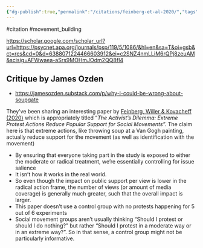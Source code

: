 ```yaml
---
{"dg-publish":true,"permalink":"/citations/feinberg-et-al-2020/","tags":["#citation","#movement_building"],"created":"2025-10-23T17:42:44.478+01:00","updated":"2025-10-23T18:06:08.780+01:00"}
---
```


#citation #movement_building 


https://scholar.google.com/scholar_url?url=https://psycnet.apa.org/journals/psp/119/5/1086/&hl=en&sa=T&oi=gsb&ct=res&cd=0&d=6388071224466603912&ei=c2SNZ4nmLLiM6rQPj8zeuAM&scisig=AFWwaea-aSrs9MOHmJOdm2QQ8fI4

## Critique by James Ozden
- https://jamesozden.substack.com/p/why-i-could-be-wrong-about-soupgate

They’ve been sharing an interesting paper by [Feinberg, Willer & Kovacheff (2020)](https://www.researchgate.net/profile/Matthew-Feinberg-2/publication/338562538_The_activist's_dilemma_Extreme_protest_actions_reduce_popular_support_for_social_movements/links/5ea5eff892851c1a90728bd5/The-activists-dilemma-Extreme-protest-actions-reduce-popular-support-for-social-movements.pdf) which is appropriately titled “*The Activist’s Dilemma: Extreme Protest Actions Reduce Popular Support for Social Movements”.* The claim here is that extreme actions, like throwing soup at a Van Gogh painting, actually reduce support for the movement (as well as identification with the movement)
- By ensuring that everyone taking part in the study is exposed to either the moderate or radical treatment, we’re essentially controlling for issue salience
- It isn’t how it works in the real world.
- So even though the impact on public support per view is lower in the radical action frame, the number of views (or amount of media coverage) is generally much greater, such that the overall impact is larger.
- This paper doesn’t use a control group with no protests happening for 5 out of 6 experiments
- Social movement groups aren’t usually thinking “Should I protest or should I do nothing?” but rather “Should I protest in a moderate way or in an extreme way?”. So in that sense, a control group might not be particularly informative.
